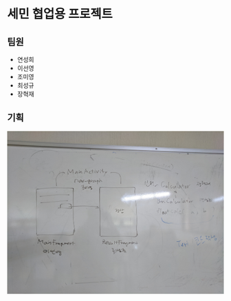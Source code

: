 # 세민 협업용 프로젝트

## 팀원

- 연성희
- 이선영
- 조미영
- 최성규
- 장혁재

## 기획

![logo](https://github.com/junsuk5/BmiCalc/raw/master/images/image.jpg)
